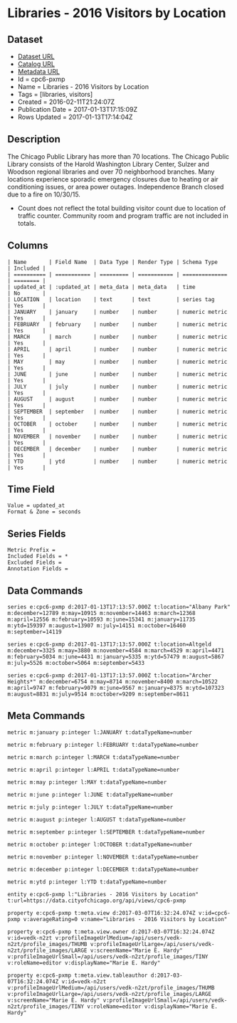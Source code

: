 # Libraries - 2016 Visitors by Location

## Dataset

* [Dataset URL](https://data.cityofchicago.org/api/views/cpc6-pxmp/rows.json?max_rows=100)
* [Catalog URL](https://catalog.data.gov/dataset/libraries-2016-visitors-by-location)
* [Metadata URL](https://data.cityofchicago.org/api/views/cpc6-pxmp)
* Id = cpc6-pxmp
* Name = Libraries - 2016 Visitors by Location
* Tags = [libraries, visitors]
* Created = 2016-02-11T21:24:07Z
* Publication Date = 2017-01-13T17:15:09Z
* Rows Updated = 2017-01-13T17:14:04Z

## Description

The Chicago Public Library has more than 70 locations. The Chicago Public Library consists of the Harold Washington Library Center, Sulzer and Woodson regional libraries and over 70 neighborhood branches. Many locations experience sporadic emergency closures due to heating or air conditioning issues, or area power outages. Independence Branch closed due to a fire on 10/30/15.														
* Count does not reflect the total building visitor count due to location of traffic counter. Community room and program traffic are not included in totals.

## Columns

```ls
| Name       | Field Name  | Data Type | Render Type | Schema Type    | Included | 
| ========== | =========== | ========= | =========== | ============== | ======== | 
| updated_at | :updated_at | meta_data | meta_data   | time           | No       | 
| LOCATION   | location    | text      | text        | series tag     | Yes      | 
| JANUARY    | january     | number    | number      | numeric metric | Yes      | 
| FEBRUARY   | february    | number    | number      | numeric metric | Yes      | 
| MARCH      | march       | number    | number      | numeric metric | Yes      | 
| APRIL      | april       | number    | number      | numeric metric | Yes      | 
| MAY        | may         | number    | number      | numeric metric | Yes      | 
| JUNE       | june        | number    | number      | numeric metric | Yes      | 
| JULY       | july        | number    | number      | numeric metric | Yes      | 
| AUGUST     | august      | number    | number      | numeric metric | Yes      | 
| SEPTEMBER  | september   | number    | number      | numeric metric | Yes      | 
| OCTOBER    | october     | number    | number      | numeric metric | Yes      | 
| NOVEMBER   | november    | number    | number      | numeric metric | Yes      | 
| DECEMBER   | december    | number    | number      | numeric metric | Yes      | 
| YTD        | ytd         | number    | number      | numeric metric | Yes      | 
```

## Time Field

```ls
Value = updated_at
Format & Zone = seconds
```

## Series Fields

```ls
Metric Prefix = 
Included Fields = *
Excluded Fields = 
Annotation Fields = 
```

## Data Commands

```ls
series e:cpc6-pxmp d:2017-01-13T17:13:57.000Z t:location="Albany Park" m:december=12789 m:may=10915 m:november=14463 m:march=12368 m:april=12556 m:february=10593 m:june=15341 m:january=11735 m:ytd=159397 m:august=13907 m:july=14151 m:october=16460 m:september=14119

series e:cpc6-pxmp d:2017-01-13T17:13:57.000Z t:location=Altgeld m:december=3325 m:may=3880 m:november=4584 m:march=4529 m:april=4471 m:february=5034 m:june=4431 m:january=5335 m:ytd=57479 m:august=5867 m:july=5526 m:october=5064 m:september=5433

series e:cpc6-pxmp d:2017-01-13T17:13:57.000Z t:location="Archer Heights*" m:december=6754 m:may=8714 m:november=8400 m:march=10522 m:april=9747 m:february=9079 m:june=9567 m:january=8375 m:ytd=107323 m:august=8831 m:july=9514 m:october=9209 m:september=8611
```

## Meta Commands

```ls
metric m:january p:integer l:JANUARY t:dataTypeName=number

metric m:february p:integer l:FEBRUARY t:dataTypeName=number

metric m:march p:integer l:MARCH t:dataTypeName=number

metric m:april p:integer l:APRIL t:dataTypeName=number

metric m:may p:integer l:MAY t:dataTypeName=number

metric m:june p:integer l:JUNE t:dataTypeName=number

metric m:july p:integer l:JULY t:dataTypeName=number

metric m:august p:integer l:AUGUST t:dataTypeName=number

metric m:september p:integer l:SEPTEMBER t:dataTypeName=number

metric m:october p:integer l:OCTOBER t:dataTypeName=number

metric m:november p:integer l:NOVEMBER t:dataTypeName=number

metric m:december p:integer l:DECEMBER t:dataTypeName=number

metric m:ytd p:integer l:YTD t:dataTypeName=number

entity e:cpc6-pxmp l:"Libraries - 2016 Visitors by Location" t:url=https://data.cityofchicago.org/api/views/cpc6-pxmp

property e:cpc6-pxmp t:meta.view d:2017-03-07T16:32:24.074Z v:id=cpc6-pxmp v:averageRating=0 v:name="Libraries - 2016 Visitors by Location"

property e:cpc6-pxmp t:meta.view.owner d:2017-03-07T16:32:24.074Z v:id=vedk-n2zt v:profileImageUrlMedium=/api/users/vedk-n2zt/profile_images/THUMB v:profileImageUrlLarge=/api/users/vedk-n2zt/profile_images/LARGE v:screenName="Marie E. Hardy" v:profileImageUrlSmall=/api/users/vedk-n2zt/profile_images/TINY v:roleName=editor v:displayName="Marie E. Hardy"

property e:cpc6-pxmp t:meta.view.tableauthor d:2017-03-07T16:32:24.074Z v:id=vedk-n2zt v:profileImageUrlMedium=/api/users/vedk-n2zt/profile_images/THUMB v:profileImageUrlLarge=/api/users/vedk-n2zt/profile_images/LARGE v:screenName="Marie E. Hardy" v:profileImageUrlSmall=/api/users/vedk-n2zt/profile_images/TINY v:roleName=editor v:displayName="Marie E. Hardy"
```
